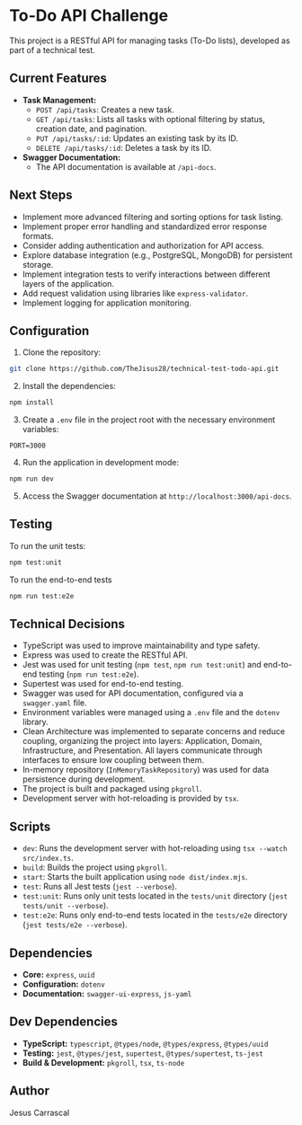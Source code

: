 # To-Do API Challenge

This project is a RESTful API for managing tasks (To-Do lists), developed as part of a technical test.

## Current Features

- **Task Management:**
  - `POST /api/tasks`: Creates a new task.
  - `GET /api/tasks`: Lists all tasks with optional filtering by status, creation date, and pagination.
  - `PUT /api/tasks/:id`: Updates an existing task by its ID.
  - `DELETE /api/tasks/:id`: Deletes a task by its ID.
- **Swagger Documentation:**
  - The API documentation is available at `/api-docs`.

## Next Steps

- Implement more advanced filtering and sorting options for task listing.
- Implement proper error handling and standardized error response formats.
- Consider adding authentication and authorization for API access.
- Explore database integration (e.g., PostgreSQL, MongoDB) for persistent storage.
- Implement integration tests to verify interactions between different layers of the application.
- Add request validation using libraries like `express-validator`.
- Implement logging for application monitoring.

## Configuration

1. Clone the repository:

```bash
git clone https://github.com/TheJisus28/technical-test-todo-api.git
```

2. Install the dependencies:

```bash
npm install
```

3. Create a `.env` file in the project root with the necessary environment variables:

```
PORT=3000
```

4. Run the application in development mode:

```bash
npm run dev
```

5. Access the Swagger documentation at `http://localhost:3000/api-docs`.

## Testing

To run the unit tests:

```bash
npm test:unit
```

To run the end-to-end tests

```bash
npm run test:e2e
```

## Technical Decisions

- TypeScript was used to improve maintainability and type safety.
- Express was used to create the RESTful API.
- Jest was used for unit testing (`npm test`, `npm run test:unit`) and end-to-end testing (`npm run test:e2e`).
- Supertest was used for end-to-end testing.
- Swagger was used for API documentation, configured via a `swagger.yaml` file.
- Environment variables were managed using a `.env` file and the `dotenv` library.
- Clean Architecture was implemented to separate concerns and reduce coupling, organizing the project into layers: Application, Domain, Infrastructure, and Presentation. All layers communicate through interfaces to ensure low coupling between them.
- In-memory repository (`InMemoryTaskRepository`) was used for data persistence during development.
- The project is built and packaged using `pkgroll`.
- Development server with hot-reloading is provided by `tsx`.

## Scripts

- `dev`: Runs the development server with hot-reloading using `tsx --watch src/index.ts`.
- `build`: Builds the project using `pkgroll`.
- `start`: Starts the built application using `node dist/index.mjs`.
- `test`: Runs all Jest tests (`jest --verbose`).
- `test:unit`: Runs only unit tests located in the `tests/unit` directory (`jest tests/unit --verbose`).
- `test:e2e`: Runs only end-to-end tests located in the `tests/e2e` directory (`jest tests/e2e --verbose`).

## Dependencies

- **Core:** `express`, `uuid`
- **Configuration:** `dotenv`
- **Documentation:** `swagger-ui-express`, `js-yaml`

## Dev Dependencies

- **TypeScript:** `typescript`, `@types/node`, `@types/express`, `@types/uuid`
- **Testing:** `jest`, `@types/jest`, `supertest`, `@types/supertest`, `ts-jest`
- **Build & Development:** `pkgroll`, `tsx`, `ts-node`

## Author

Jesus Carrascal
